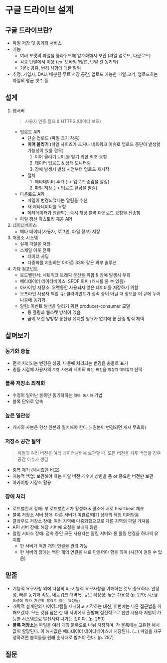 # 구글 드라이브 설계

## 구글 드라이브란?
- 파일 저장 및 동기화 서비스
- 기능
  * 여러 포맷의 파일을 클라우드에 암호화해서 보관 (파일 업로드, 다운로드)
  * 각종 단말에서 이용 (ex. 모바일 웹/앱, 단말 간 동기화)
  * 기타: 공유, 변경 사항에 대한 알림
- 추정: 가입자, DAU, 배분된 무료 저장 공간, 업로드 가능한 파일 크기, 업로드하는 파일의 평균 갯수 등

## 설계
1. 웹서버
    > 사용자 인증 필요 & HTTPS (데이터 보호) 
    - 업로드 API
      * 단순 업로드 (파일 크기 작음)
      * **이어 올리기** (파일 사이즈가 크거나 네트워크 이슈로 업로드 중단이 발생할 가능성이 있을 경우)
        1. 이어 올리기 URL을 받기 위한 최초 요청
        2. 데이터 업로드 & 상태 모니터링
        3. 장애 발생시 발생 시점부터 업로드 재시작
      * 절차
        1. 메타데이터 추가 (-> 업로드 중임을 알림)
        2. 파일 저장 (-> 업로드 끝남을 알림)
    - 다운로드 API
      * 파일이 변경되었다는 알림을 수신
      * 새 메타데이터를 요청
      * 메타데이터가 반환되는 즉시 해당 블록 다운로드 요청을 전송함
    - 파일 갱신 히스토리 제공 API
2. 데이터베이스
     - 메타 데이터(사용자, 로그인, 파일 정보) 저장
3. 저장소 시스템
     - 실제 파일을 저장
     - 스케일 아웃 전략
       * 데이터 샤딩
       * 다중화를 지원하는 아마존 S3와 같은 외부 솔루션
4. 기타 컴포넌트
     - 로드밸런서: 네트워크 트래픽 분산을 위함 & 장애 발생시 우회
     - 메타데이터 데이터베이스: SPOF 회피 (캐시를 둘 수 있음)
     - 아카이빙 저장소: 오랫동안 사용되지 않은 데이터를 저장하기 위함
     - 오프라인 사용자 백업 큐: 클라이언트가 접속 중이 아닐 때 정보를 이 큐에 두어 나중에 동기화
     - 알림: 이벤트 발생을 알리기 위한 producer-consumer 모델
       * 롱 폴링과 웹소켓 방식이 있음
       * 굳이 오랜 양방향 통신을 유지할 필요가 없기에 롱 폴링 방식 채택

## 살펴보기
### 동기화 충돌
- 먼저 처리되는 변경은 성공, 나중에 처리되는 변경은 충돌로 표기
- 충돌 시점에 사용자의 `로컬 사본`과 서버의 `최신 버전`을 `합칠지` `대체할지` 선택

### 블록 저장소 최적화
- 수정이 일어난 블록만 동기화하는 `델타 동기화` 기법
- 블록 단위로 압축

### 높은 일관성
- 캐시의 사본은 항상 원본과 일치해야 한다 (=원본이 변경되면 캐시 무효화)

### 저장소 공간 절약
> 파일의 여러 버전을 여러 데이터센터에 보관할 때, 모든 버전을 자주 백업할 경우 공간 이슈가 생김
- 중복 제거 (해시값을 비교)
- 지능적 백업: 보관해야 하는 파일 버전 개수에 상한을 둠 or 중요한 버전만 보관
- 아카이빙 저장소 활용

### 장애 처리
- 로드밸런서 장애: 부 로드밸런서가 활성화 & 평소에 서로 heartbeat 체크
- 블록 저장소 서버 장애: 다른 서버가 미완료/대기 상태의 작업 이어받음
- 클라우드 저장소 장애: 여러 지역에 다중화했으므로 다른 지역의 파일 가져옴
- API 서버 장애: 해당 서버에 요청을 보내지 않음
- 알림 서비스 장애: 접속 중인 모든 사용자는 알림 서버와 롱 폴링 연결을 하나씩 유지함
  * 한 서버가 백만 개의 연결을 관리 가능
  * 한 서버의 장애는 백만 개의 연결을 새로 만들어야 함을 의미 (시간이 걸릴 수 있음)

## 밑줄
- 기능적 요구사항 외에 다음의 비-기능적 요구사항을 이해하는 것도 중요하다. 안정성, 빠른 동기화 속도, 네트워크 대역폭, 규모 확장성, 높은 가용성 (p. 279; `시스템 특성에 따라 자연히 필요로 하는 특성들`)
- 개략적 설계안의 다이어그램을 제시하고 시작하는 대신, 이번에는 다른 접근법을 취해보겠다. 모든 것을 담은 한 대 서버에서 출발해 점진적으로 천만 사용자 지원이 가능한 시스템으로 발전시켜 나가는 것이다. (p. 280)
- **블록 저장소**는 파일을 여러 개의 블록으로 나눠 저장하며, 각 블록에는 고유한 해시값이 할당된다. 이 해시값은 메타데이터 데이터베이스에 저장된다. (...) 파일을 재구성하려면 블록들을 원래 순서대로 합쳐야 한다. (p. 287)

## 질문